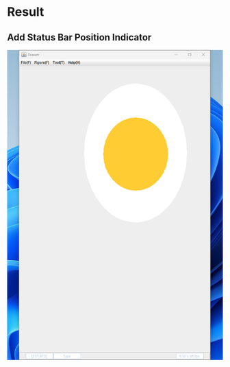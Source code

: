 

# Result
## Add Status Bar Position Indicator 

![App Screenshot](/Position_StatusBar/src/position.png)



